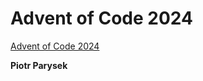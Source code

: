 # Advent of Code 2024 

[Advent of Code 2024](https://adventofcode.com/2024)

<author> **Piotr Parysek**